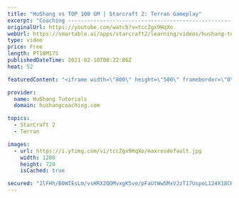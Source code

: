 ```yaml
---
title: "HuShang vs TOP 100 GM | Starcraft 2: Terran Gameplay"
excerpt: "Coaching -------------------------------------------------------------------------- Website: https://www.hushangcoaching.com  Interested in Starcraft lessons? Check out my website! I would love to help you improve and reach your goals. I've been coaching for several years and I have 5+ GM students and"
originalUrl: https://youtube.com/watch?v=tccZgx9HqXo
webUrl: https://smartable.ai/apps/starcraft2/learning/videos/hushang-tutorials-hushang-vs-top-100-gm-starcraft-2-terran-gameplay/
type: video
price: Free
length: PT18M17S
publishedDateTime: 2021-02-10T00:22:06Z
heat: 52

featuredContent: "<iframe width=\"800\" height=\"500\" frameborder=\"0\" src=\"https://www.youtube.com/embed/tccZgx9HqXo\" allow=\"accelerometer; autoplay; encrypted-media; gyroscope; picture-in-picture\" allowfullscreen></iframe>"

provider:
  name: HuShang Tutorials
  domain: hushangcoaching.com

topics:
  - StarCraft 2
  - Terran

images:
  - url: https://i.ytimg.com/vi/tccZgx9HqXo/maxresdefault.jpg
    width: 1280
    height: 720
    isCached: true

secured: "2lFHh/B0WIEsLm/vsHRX2QOMvxgK5ve/pFaUtWw5MxVJzT17UspoL124X18CKagEkqfwcYHGlH9732YXsTJjpx5ZTyOlBnXRp9+LFqTTrCXyzOqzyRdHVC6SDj7MEqsrT9lq3sefH6hd9oR0ODuC9AyH7BICyww4DWvt24FITEzxBEz3F71i2koTydE+DxFMSZ4NCXfD1bDSBj5kTCL/0eMnzB/dg3vceFL6ykmGAEG/9PcPtqG8/D/uV9Wo/dZM/sXs/1WXFr3S7dm/xkxh4H3fssRaPM8gxVm0TcUYCgfDPFPYcf/9Bn0bphsuicGl4UbSX9zSt3/7qc1dbXi/zU6ayPBfI+SeQ2UFX/4lO1mbyB9liXfpFToDxYv1E5dKknEwYDA9dpG7UYI+5fGYzxhoLYd/x8II0kqVvHVQ8NA=;KwhX4jA4KK0xIFw0C5doiw=="
---
```


